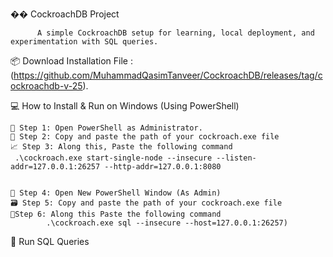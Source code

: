 �� CockroachDB Project

          A simple CockroachDB setup for learning, local deployment, and experimentation with SQL queries.



📦 Download Installation File : (https://github.com/MuhammadQasimTanveer/CockroachDB/releases/tag/cockroachdb-v-25).


💻 How to Install & Run on Windows (Using PowerShell)

    🔧 Step 1: Open PowerShell as Administrator.
    📁 Step 2: Copy and paste the path of your cockroach.exe file
    📈 Step 3: Along this, Paste the following command 
     .\cockroach.exe start-single-node --insecure --listen-addr=127.0.0.1:26257 --http-addr=127.0.0.1:8080


    👤 Step 4: Open New PowerShell Window (As Admin)
    🗃️ Step 5: Copy and paste the path of your cockroach.exe file
    📝Step 6: Along this Paste the following command 
            .\cockroach.exe sql --insecure --host=127.0.0.1:26257)
    

🧪 Run SQL Queries 
